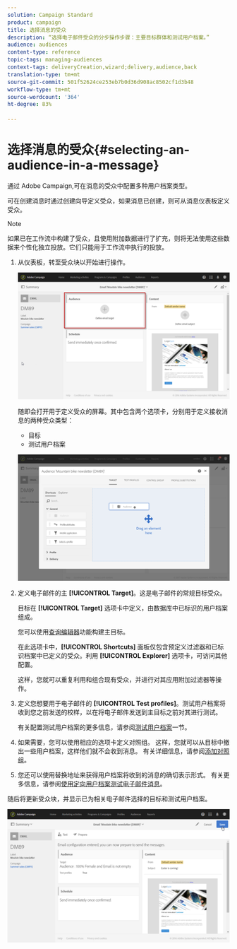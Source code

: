 ```yaml
---
solution: Campaign Standard
product: campaign
title: 选择消息的受众
description: “选择电子邮件受众的分步操作步骤：主要目标群体和测试用户档案。”
audience: audiences
content-type: reference
topic-tags: managing-audiences
context-tags: deliveryCreation,wizard;delivery,audience,back
translation-type: tm+mt
source-git-commit: 501f52624ce253eb7b0d36d908ac8502cf1d3b48
workflow-type: tm+mt
source-wordcount: '364'
ht-degree: 83%

---
```



# 选择消息的受众{#selecting-an-audience-in-a-message}

通过 Adobe Campaign,可在消息的受众中配置多种用户档案类型。

可在创建消息时通过创建向导定义受众，如果消息已创建，则可从消息仪表板定义受众。

>[!NOTE]
>
>如果已在工作流中构建了受众，且使用附加数据进行了扩充，则将无法使用这些数据来个性化独立投放。它们只能用于工作流中执行的投放。

1. 从仪表板，转至受众块以开始进行操作。

   ![](assets/delivery_audience_definition_1.png)

   随即会打开用于定义受众的屏幕。其中包含两个选项卡，分别用于定义接收消息的两种受众类型：

   * 目标
   * 测试用户档案

   ![](assets/delivery_audience_definition_2.png)

1. 定义电子邮件的主 **[!UICONTROL Target]**。这是电子邮件的常规目标受众。

   目标在 **[!UICONTROL Target]** 选项卡中定义，由数据库中已标识的用户档案组成。

   您可以使用[查询编辑器](../../automating/using/editing-queries.md#creating-queries)功能构建主目标。

   在此选项卡中，**[!UICONTROL Shortcuts]** 面板仅包含预定义过滤器和已标识档案中已定义的受众。利用 **[!UICONTROL Explorer]** 选项卡，可访问其他配置。

   这样，您就可以重复利用和组合现有受众，并进行对其应用附加过滤器等操作。

1. 定义您想要用于电子邮件的 **[!UICONTROL Test profiles]**。测试用户档案将收到您之前发送的校样，以在将电子邮件发送到主目标之前对其进行测试。

   有关配置测试用户档案的更多信息，请参阅[测试用户档案](../../audiences/using/managing-test-profiles.md)一节。

1. 如果需要，您可以使用相应的选项卡定义对照组。 这样，您就可以从目标中撤出一些用户档案，这样他们就不会收到消息。 有关详细信息，请参阅[添加对照组](../../sending/using/control-group.md)。

1. 您还可以使用替换地址来获得用户档案将收到的消息的确切表示形式。  有关更多信息，请参阅[使用定向用户档案测试电子邮件消息](../../sending/using/testing-messages-using-target.md)。

随后将更新受众块，并显示已为相关电子邮件选择的目标和测试用户档案。

![](assets/delivery_audience_definition_3.png)

